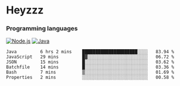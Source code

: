 # Heyzzz  

### Programming languages  

[![Node.js](https://img.shields.io/badge/-Node.js-262626?style=for-the-badge)](https://nodejs.org)
[![Java](https://img.shields.io/badge/-Java-262626?style=for-the-badge)](https://java.com)

<!--START_SECTION:waka-->

```text
Java         6 hrs 2 mins    █████████████████████░░░░   83.94 %
JavaScript   29 mins         █▓░░░░░░░░░░░░░░░░░░░░░░░   06.72 %
JSON         15 mins         █░░░░░░░░░░░░░░░░░░░░░░░░   03.62 %
Batchfile    14 mins         █░░░░░░░░░░░░░░░░░░░░░░░░   03.36 %
Bash         7 mins          ▒░░░░░░░░░░░░░░░░░░░░░░░░   01.69 %
Properties   2 mins          ░░░░░░░░░░░░░░░░░░░░░░░░░   00.58 %
```

<!--END_SECTION:waka-->
